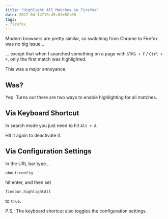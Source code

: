 ```yaml
---
title: "Highlight All Matches in Firefox"
date: 2022-04-14T19:49:01+02:00
tags:
- firefox
---
```


Modern browsers are pretty similar,
so switching from Chrome to Firefox was no big issue...

... except that when I searched something on a page with `STRG + F` / `Ctrl + F`,
only the first match was highlighted.

This was a major annoyance.

## Was?

Yep. Turns out there are two ways to enable highlighting for all matches.

## Via Keyboard Shortcut

In search mode you just need to hit `Alt + A`.

Hit it again to deactivate it.

## Via Configuration Settings

In the URL bar type...

```
about:config
```

hit enter, and then set

```
findbar.highlightAll
```

to `true`.

P.S.: The keyboard shortcut also toggles the configuration settings.
